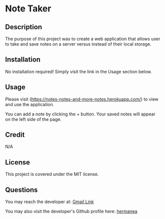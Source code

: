 # Note Taker

## Description

The purpose of this project was to create a web application that allows user to take and save notes on a server versus instead of their local storage.

## Installation

No installation required! Simply visit the link in the Usage section below.

## Usage

Please visit (https://notes-notes-and-more-notes.herokuapp.com/) to view and use the application.

You can add a note by clicking the + button. Your saved notes will appear on the left side of the page.

## Credit

N/A

## License

This project is covered under the MIT license.

## Questions

You may reach the developer at: [Gmail Link](mailto:evanaherman@gmail.com)

You may also visit the developer's Github profile here: [hermanea](https://github.com/hermanea)
